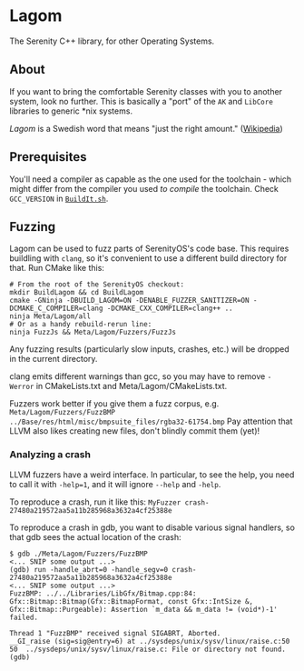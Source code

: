 # Lagom

The Serenity C++ library, for other Operating Systems.

## About

If you want to bring the comfortable Serenity classes with you to another system, look no further. This is basically a "port" of the `AK` and `LibCore` libraries to generic \*nix systems.

*Lagom* is a Swedish word that means "just the right amount." ([Wikipedia](https://en.wikipedia.org/wiki/Lagom))

## Prerequisites

You'll need a compiler as capable as the one used for the toolchain - which might differ from the compiler you used *to compile* the toolchain. Check `GCC_VERSION` in [`BuildIt.sh`](../../Toolchain/BuildIt.sh).

## Fuzzing

Lagom can be used to fuzz parts of SerenityOS's code base. This requires buildling with `clang`, so it's convenient to use a different build directory for that. Run CMake like this:

    # From the root of the SerenityOS checkout:
    mkdir BuildLagom && cd BuildLagom
    cmake -GNinja -DBUILD_LAGOM=ON -DENABLE_FUZZER_SANITIZER=ON -DCMAKE_C_COMPILER=clang -DCMAKE_CXX_COMPILER=clang++ ..
    ninja Meta/Lagom/all
    # Or as a handy rebuild-rerun line:
    ninja FuzzJs && Meta/Lagom/Fuzzers/FuzzJs

Any fuzzing results (particularly slow inputs, crashes, etc.) will be dropped in the current directory.

clang emits different warnings than gcc, so you may have to remove `-Werror` in CMakeLists.txt and Meta/Lagom/CMakeLists.txt.

Fuzzers work better if you give them a fuzz corpus, e.g. `Meta/Lagom/Fuzzers/FuzzBMP ../Base/res/html/misc/bmpsuite_files/rgba32-61754.bmp` Pay attention that LLVM also likes creating new files, don't blindly commit them (yet)!

### Analyzing a crash

LLVM fuzzers have a weird interface. In particular, to see the help, you need to call it with `-help=1`, and it will ignore `--help` and `-help`.

To reproduce a crash, run it like this: `MyFuzzer crash-27480a219572aa5a11b285968a3632a4cf25388e`

To reproduce a crash in gdb, you want to disable various signal handlers, so that gdb sees the actual location of the crash:

```
$ gdb ./Meta/Lagom/Fuzzers/FuzzBMP
<... SNIP some output ...>
(gdb) run -handle_abrt=0 -handle_segv=0 crash-27480a219572aa5a11b285968a3632a4cf25388e
<... SNIP some output ...>
FuzzBMP: ../../Libraries/LibGfx/Bitmap.cpp:84: Gfx::Bitmap::Bitmap(Gfx::BitmapFormat, const Gfx::IntSize &, Gfx::Bitmap::Purgeable): Assertion `m_data && m_data != (void*)-1' failed.

Thread 1 "FuzzBMP" received signal SIGABRT, Aborted.
__GI_raise (sig=sig@entry=6) at ../sysdeps/unix/sysv/linux/raise.c:50
50	../sysdeps/unix/sysv/linux/raise.c: File or directory not found.
(gdb)
```
